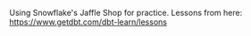 Using Snowflake's Jaffle Shop for practice. Lessons from here: https://www.getdbt.com/dbt-learn/lessons
